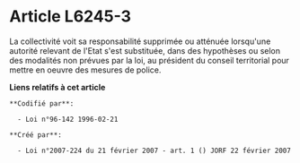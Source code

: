 # Article L6245-3

La collectivité voit sa responsabilité supprimée ou atténuée lorsqu'une autorité relevant de l'Etat s'est substituée, dans
des hypothèses ou selon des modalités non prévues par la loi, au président du conseil territorial pour mettre en oeuvre des
mesures de police.

**Liens relatifs à cet article**

	**Codifié par**:

	  - Loi n°96-142 1996-02-21

	**Créé par**:

	  - Loi n°2007-224 du 21 février 2007 - art. 1 () JORF 22 février 2007
